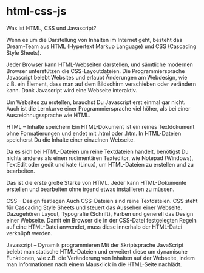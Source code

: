# html-css-js

Was ist HTML, CSS und Javascript?

Wenn es um die Darstellung von Inhalten im Internet geht, besteht das Dream-Team aus HTML (Hypertext Markup Language) und CSS (Cascading Style Sheets).

Jeder Browser kann HTML-Webseiten darstellen, und sämtliche modernen Browser unterstützen die CSS-Layoutdateien. Die Programmiersprache Javascript belebt Websites und erlaubt Änderungen am Webdesign, wie z.B. ein Element, dass man auf dem Bildschirm verschieben oder verändern kann. Dank Javascript wird eine Webseite interaktiv.

Um Websites zu erstellen, brauchst Du Javascript erst einmal gar nicht. Auch ist die Lernkurve einer Programmiersprache viel höher, als bei einer Auszeichnugssprache wie HTML.

HTML – Inhalte speichern
Ein HTML-Dokument ist ein reines Textdokument ohne Formatierungen und endet mit .html oder .htm. In HTML-Dateien speicherst Du die Inhalte einer einzelnen Webseite.

Da es sich bei HTML-Dateien um reine Textdateien handelt, benötigst Du nichts anderes als einen rudimentären Texteditor, wie Notepad (Windows), TextEdit oder gedit und kate (Linux), um HTML-Dateien zu erstellen und zu bearbeiten.

Das ist die erste große Stärke von HTML. Jeder kann HTML-Dokumente erstellen und bearbeiten ohne irgend etwas installieren zu müssen.

CSS – Design festlegen
Auch CSS-Dateien sind reine Textdateien. CSS steht für Cascading Style Sheets und steuert das Aussehen einer Webseite. Dazugehören Layout, Typografie (Schrift), Farben und generell das Design einer Webseite. Damit ein Browser die in der CSS-Datei festgelegten Regeln auf eine HTML-Datei anwendet, muss diese innerhalb der HTML-Datei verknüpft werden.

Javascript – Dynamik programmieren
Mit der Skriptsprache JavaScript belebt man statische HTML-Dateien und erweitert diese um dynamische Funktionen, wie z.B. die Veränderung von Inhalten auf der Webseite, indem man Informationen nach einem Mausklick in die HTML-Seite nachlädt.
